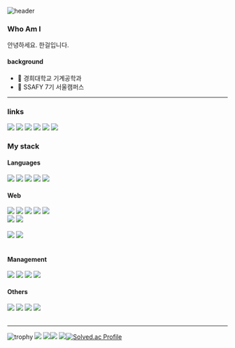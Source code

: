 

![header](https://capsule-render.vercel.app/api?type=waving&color=0:13678A,50:45C4B0,70:9AEBA3,90:DAFDBA&height=250&section=header&text=Hangeol-Chang🎨🎮🚘&fontSize=60&fontAlign=45&fontAlignY=25&fontColor=FFFFFF)


### Who Am I

안녕하세요. 한걸입니다.

#### background
- 🕍 경희대학교 기계공학과
- 🌌 SSAFY 7기 서울캠퍼스


----

<div align="left">
	<h3>links</h3>
    	<a href="https://www.youtube.com/channel/UCFHxE7grCP07kWQqkZYuf9A" target="_blank"><img src="https://img.shields.io/badge/Youtube-FF0000?style=for-the-badge&logo=Youtube&logoColor=white"/></a>
    	<a href="https://www.instagram.com/hihangeol/" target="_blank"><img src="https://img.shields.io/badge/Insta-E4405F?style=for-the-badge&logo=Instagram&logoColor=white"/></a>
    	<a href="https://hangeol-chang.github.io/portfolio/" target="_blank"><img src="https://img.shields.io/badge/Portfolio-009DB1?style=for-the-badge&logo=planet&logoColor=white"/></a>
	<a href="https://hihangoel.tistory.com/" target="_blank"><img src="https://img.shields.io/badge/Blog-20C997?style=for-the-badge&logo=Velog&logoColor=white"/></a>
    <a href="https://www.acmicpc.net/user/hgchang1" target="_blank"><img src="https://img.shields.io/badge/Baekjoon-077cc6?style=for-the-badge&logo=Accenture&logoColor=white"/></a>
    <a href="https://steamcommunity.com/id/hgchang1/" target="_blank"><img src="https://img.shields.io/badge/Steam-000000?style=for-the-badge&logo=Steam&logoColor=white"/></a>
</div>

<div align="left">
	<h3>My stack</h3>
	<h4>Languages</h4>
	<div>
		<img src="https://img.shields.io/badge/C++-00599C?style=for-the-badge&logo=cplusplus&logoColor=white"/>
		<img src="https://img.shields.io/badge/Python-3776AB?style=for-the-badge&logo=python&logoColor=white"/>
		<img src="https://img.shields.io/badge/Java-3a75b0?style=for-the-badge&logo=Java&logoColor=white"/>
		<img src="https://img.shields.io/badge/TypeScript-3178C6?style=for-the-badge&logo=typescript&logoColor=white"/>
		<img src="https://img.shields.io/badge/JavaScript-F7DF1E?style=for-the-badge&logo=javascript&logoColor=white"/>
		<br>
	</div>
	<h4>Web</h4>
	<div>
		<img src="https://img.shields.io/badge/React-61DAFB?style=for-the-badge&logo=react&logoColor=white"/>
		<img src="https://img.shields.io/badge/Recoil-000000?style=for-the-badge&logo=coil&logoColor=white"/>
		<img src="https://img.shields.io/badge/Next.js-000000?style=for-the-badge&logo=nextdotjs&logoColor=white"/>
		<img src="https://img.shields.io/badge/Vue-4FC08D?style=for-the-badge&logo=Vue.js&logoColor=white"/>
		<img src="https://img.shields.io/badge/Vuetify-1867C0?style=for-the-badge&logo=Vuetify&logoColor=white"/>
		<br>
		<img src="https://img.shields.io/badge/Three.js-000000?style=for-the-badge&logo=threedotjs&logoColor=white"/>
		<img src="https://img.shields.io/badge/React_Spring-000000?style=for-the-badge&logo=spring_creators&logoColor=white"/>
		<br><br>
		<img src="https://img.shields.io/badge/HTML5-E34F26?style=for-the-badge&logo=HTML5&logoColor=white"/>
		<img src="https://img.shields.io/badge/CSS3-1572B6?style=for-the-badge&logo=CSS3&logoColor=white"/>
		<br><br>
	</div>
	<h4>Management</h4>
	<div>
		<img src="https://img.shields.io/badge/Git-F05032?style=for-the-badge&logo=git&logoColor=white"/>
		<img src="https://img.shields.io/badge/Jira-0052CC?style=for-the-badge&logo=jirasoftware&logoColor=white"/>
		<img src="https://img.shields.io/badge/Confluence-172B4D?style=for-the-badge&logo=confluence&logoColor=white"/>
		<img src="https://img.shields.io/badge/Bitbucket-0052CC?style=for-the-badge&logo=bitbucket&logoColor=white"/>
	</div>
	<h4>Others</h4>
	<div>
		<img src="https://img.shields.io/badge/Unity-000000?style=for-the-badge&logo=Unity&logoColor=white"/>
		<img src="https://img.shields.io/badge/Photoshop-31A8FF?style=for-the-badge&logo=adobephotoshop&logoColor=white"/>
		<img src="https://img.shields.io/badge/Illustrator-FF9A00?style=for-the-badge&logo=adobeillustrator&logoColor=white"/>
		<img src="https://img.shields.io/badge/AfterEffect-9999FF?style=for-the-badge&logo=adobeaftereffects&logoColor=white"/>
	</div>
	<br>
</div>

----
![trophy](https://github-profile-trophy.vercel.app/?username=Hangeol-Chang&column=8)
![](https://github-profile-summary-cards.vercel.app/api/cards/profile-details?username=Hangeol-Chang&theme=nord_dark)
![](https://github-profile-summary-cards.vercel.app/api/cards/repos-per-language?username=Hangeol-Chang&theme=nord_dark)![](https://github-profile-summary-cards.vercel.app/api/cards/most-commit-language?username=Hangeol-Chang&theme=nord_dark)
![](https://github-profile-summary-cards.vercel.app/api/cards/stats?username=Hangeol-Chang&theme=nord_dark)[![Solved.ac Profile](http://mazassumnida.wtf/api/v2/generate_badge?boj=hgchang1)](https://solved.ac/hgchang1/)


<!--
![Hangeol-Chang's github stats](https://github-readme-stats.vercel.app/api/top-langs/?username=Hangeol-Chang&show_icons=true&hide_border=true&title_color=004386&icon_color=004386&layout=compact)
![hgchang1's github stats](https://github-readme-stats.vercel.app/api?username=Hangeol-Chang&show_icons=true)
-->





 

<!--
**Hangeol-Chang/Hangeol-Chang** is a ✨ _special_ ✨ repository because its `README.md` (this file) appears on your GitHub profile.

Here are some ideas to get you started:

- 🔭 I’m currently working on ...
- 🌱 I’m currently learning ...
- 👯 I’m looking to collaborate on ...
- 🤔 I’m looking for help with ...
- 💬 Ask me about ...
- 📫 How to reach me: ...
- 😄 Pronouns: ...
- ⚡ Fun fact: ...
-->

